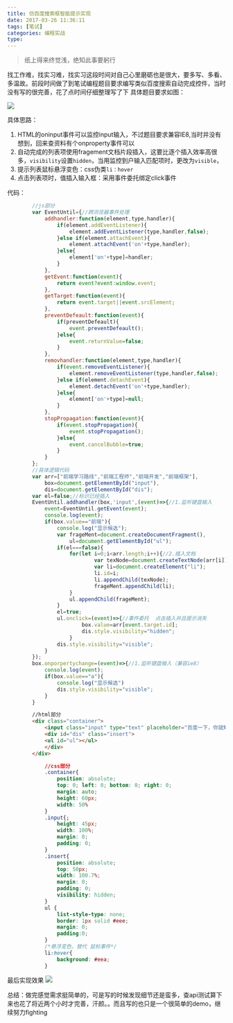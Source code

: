 ```yaml
---
title: 仿百度搜索框智能提示实现
date: 2017-03-26 11:36:11
tags: [笔试]
categories: 编程实战
type:
---
```

>纸上得来终觉浅，绝知此事要躬行

找工作难，找实习难，找实习这段时间对自己心里磨砺也是很大，要多写、多看、多温故。前段时间做了到笔试编程题目要求编写类似百度搜索自动完成控件，当时没有写的很完善，花了点时间仔细整理写了下
具体题目要求如图：

![](http://i.imgur.com/uv8rCAP.jpg)

具体思路：

1. HTML的oninput事件可以监控input输入，不过题目要求兼容IE8,当时并没有想到，回来查资料有个onproperty事件可以
2. 自动完成的列表项使用fragement文档片段插入，这要比逐个插入效率高很多，`visibility`设置`hidden`，当用监控到户输入匹配项时，更改为`visible`，
3. 提示列表鼠标悬浮变色：css伪类`li：hover`
4. 点击列表项时，值插入输入框：采用事件委托绑定click事件
<!--more-->

代码：
```js
		//js部分
		var EventUntil={//跨浏览器事件处理
			addhandler:function(element,type,handler){
				if(element.addEventListener){
					element.addEventListener(type,handler,false);
				}else if(element.attachEvent){
					element.attachEvent('on'+type,handler);
				}else{
					element['on'+type]=handler;
				}
			},
			getEvent:function(event){
				return event?event:window.event;
			},
			getTarget:function(event){
				return event.target||event.srcElement;
			},
			preventDefeault:function(event){
				if(preventDefeault){
					event.preventDefeault();
				}else{
					event.returnValue=false;
				}
			},
			removhandler:function(element,type,handler){
				if(event.removeEventListener){
					element.removeEventListener(type,handler,false);
				}else if(element.detachEvent){
					element.detachEvent('on'+type,handler);
				}else{
					element['on'+type]=null;
				}
			},
			stopPropagation:function(event){
				if(event.stopPropagation){
					event.stopPropagation();
				}else{
					event.cancelBubble=true;
				}
			}
		};
		//具体逻辑代码
		var arr=["前端学习路线","前端工程师","前端开发","前端框架"],
			box=document.getElementById("input"),
			dis=document.getElementById("dis");
		var el=false;//标识已经插入
		EventUntil.addhandler(box,'input',(event)=>{//1.监听键盘输入
			event=EventUntil.getEvent(event);
			console.log(event);
			if(box.value=="前端"){
				console.log("显示候选");
				var frageMent=document.createDocumentFragment(),
					ul=document.getElementById("ul");
				if(el===false){
					for(let i=0;i<arr.length;i++){//2.插入文档
							var texNode=document.createTextNode(arr[i]);
							var li=document.createElement("li");
							li.id=i;
							li.appendChild(texNode);
							frageMent.appendChild(li);
					}
					ul.appendChild(frageMent);						
				}
				el=true;
				ul.onclick=(event)=>{//事件委托  点击插入并且提示消失
						box.value=arr[event.target.id];
						dis.style.visibility="hidden";
					}	
				dis.style.visibility="visible";
			}
		});
		box.onporpertychange=(event)=>{//1.监听键盘输入（兼容ie8）
			console.log(event);
			if(box.value=="a"){
				console.log("显示候选")
				dis.style.visibility="visible";
			}
		}
```
```html
		//html部分
		<div class="container">
			<input class="input" type="text" placeholder="百度一下，你就知道" id="input" name="">
			<div id="dis" class="insert">
			<ul id="ul"></ul>
			</div>
		</div>

```
```css
			//css部分
			.container{
				position: absolute;
            	top: 0; left: 0; bottom: 0; right: 0; 
				margin: auto;
				height: 60px;
				width: 50%			
			}
			.input{;
				height: 45px;
				width: 100%;
				margin: 0;
				padding: 0;
			}
			.insert{
				position: absolute;
				top: 50px;
				width: 100.7%;
				margin: 0;
				padding: 0;
				visibility: hidden;
			}
			ul {
				list-style-type: none;
				border: 1px solid #eee;
				margin: 0;
				padding:0;
			}
			/*悬浮变色，替代 鼠标事件*/
			li:hover{
				background: #eea;
			}
```
最后实现效果
![](http://i.imgur.com/3EHyVLS.gif)

总结：做完感觉需求挺简单的，可是写的时候发现细节还是蛮多，查api测试算下来也花了将近两个小时才完善，汗颜。。而且写的也只是一个很简单的demo，继续努力fighting
